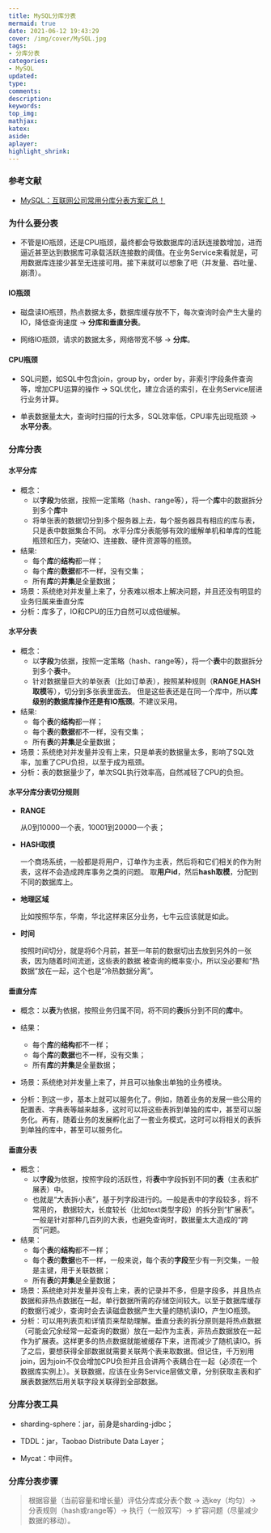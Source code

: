 ```yaml
---
title: MySQL分库分表
mermaid: true
date: 2021-06-12 19:43:29
cover: /img/cover/MySQL.jpg
tags:
- 分库分表
categories:
- MySQL
updated:
type:
comments:
description:
keywords:
top_img:
mathjax:
katex:
aside:
aplayer:
highlight_shrink:
---
```


### 参考文献

* [MySQL：互联网公司常用分库分表方案汇总！](https://zhuanlan.zhihu.com/p/137368446)

### **为什么要分表**

* 不管是IO瓶颈，还是CPU瓶颈，最终都会导致数据库的活跃连接数增加，进而逼近甚至达到数据库可承载活跃连接数的阈值。在业务Service来看就是，可用数据库连接少甚至无连接可用。接下来就可以想象了吧（并发量、吞吐量、崩溃）。

#### IO瓶颈

* 磁盘读IO瓶颈，热点数据太多，数据库缓存放不下，每次查询时会产生大量的IO，降低查询速度 -> **分库和垂直分表**。

* 网络IO瓶颈，请求的数据太多，网络带宽不够 -> **分库**。

#### **CPU瓶颈**

* SQL问题，如SQL中包含join，group by，order by，非索引字段条件查询等，增加CPU运算的操作 -> SQL优化，建立合适的索引，在业务Service层进行业务计算。

* 单表数据量太大，查询时扫描的行太多，SQL效率低，CPU率先出现瓶颈 -> **水平分表**。

### **分库分表**

#### **水平分库**

* 概念：
  * 以**字段**为依据，按照一定策略（hash、range等），将一个**库**中的数据拆分到多个**库**中
  * 将单张表的数据切分到多个服务器上去，每个服务器具有相应的库与表，只是表中数据集合不同。 水平分库分表能够有效的缓解单机和单库的性能瓶颈和压力，突破IO、连接数、硬件资源等的瓶颈。
* 结果: 
  * 每个**库**的**结构**都一样；
  * 每个**库**的**数据**都不一样，没有交集；
  * 所有**库**的**并集**是全量数据；
* 场景：系统绝对并发量上来了，分表难以根本上解决问题，并且还没有明显的业务归属来垂直分库
* 分析：库多了，IO和CPU的压力自然可以成倍缓解。

#### **水平分表**

* 概念：
  * 以**字段**为依据，按照一定策略（hash、range等），将一个**表**中的数据拆分到多个**表**中。
  * 针对数据量巨大的单张表（比如订单表），按照某种规则（**RANGE**,**HASH取模**等），切分到多张表里面去。 但是这些表还是在同一个库中，所以**库级别的数据库操作还是有IO瓶颈**。不建议采用。
* 结果: 
  * 每个**表**的**结构**都一样；
  * 每个**表**的**数据**都不一样，没有交集；
  * 所有**表**的**并集**是全量数据；
* 场景：系统绝对并发量并没有上来，只是单表的数据量太多，影响了SQL效率，加重了CPU负担，以至于成为瓶颈。
* 分析：表的数据量少了，单次SQL执行效率高，自然减轻了CPU的负担。

#### 水平分库分表切分规则

* **RANGE**

  从0到10000一个表，10001到20000一个表；

* **HASH取模**

  一个商场系统，一般都是将用户，订单作为主表，然后将和它们相关的作为附表，这样不会造成跨库事务之类的问题。 取**用户id**，然后**hash取模**，分配到不同的数据库上。

* **地理区域**

  比如按照华东，华南，华北这样来区分业务，七牛云应该就是如此。

* **时间**

  按照时间切分，就是将6个月前，甚至一年前的数据切出去放到另外的一张表，因为随着时间流逝，这些表的数据 被查询的概率变小，所以没必要和“热数据”放在一起，这个也是“冷热数据分离”。

#### **垂直分库**

* 概念：以**表**为依据，按照业务归属不同，将不同的**表**拆分到不同的**库**中。
* 结果：
  * 每个**库**的**结构**都不一样；
  * 每个**库**的**数据**也不一样，没有交集；
  * 所有**库**的**并集**是全量数据；

* 场景：系统绝对并发量上来了，并且可以抽象出单独的业务模块。

* 分析：到这一步，基本上就可以服务化了。例如，随着业务的发展一些公用的配置表、字典表等越来越多，这时可以将这些表拆到单独的库中，甚至可以服务化。再有，随着业务的发展孵化出了一套业务模式，这时可以将相关的表拆到单独的库中，甚至可以服务化。

#### **垂直分表**

* 概念：
  * 以**字段**为依据，按照字段的活跃性，将**表**中字段拆到不同的**表**（主表和扩展表）中。
  * 也就是“大表拆小表”，基于列字段进行的。一般是表中的字段较多，将不常用的， 数据较大，长度较长（比如text类型字段）的拆分到“扩展表“。一般是针对那种几百列的大表，也避免查询时，数据量太大造成的“跨页”问题。
* 结果：
  * 每个**表**的**结构**都不一样；
  * 每个**表**的**数据**也不一样，一般来说，每个表的**字段**至少有一列交集，一般是主键，用于关联数据；
  * 所有**表**的**并集**是全量数据；
* 场景：系统绝对并发量并没有上来，表的记录并不多，但是字段多，并且热点数据和非热点数据在一起，单行数据所需的存储空间较大。以至于数据库缓存的数据行减少，查询时会去读磁盘数据产生大量的随机读IO，产生IO瓶颈。
* 分析：可以用列表页和详情页来帮助理解。垂直分表的拆分原则是将热点数据（可能会冗余经常一起查询的数据）放在一起作为主表，非热点数据放在一起作为扩展表。这样更多的热点数据就能被缓存下来，进而减少了随机读IO。拆了之后，要想获得全部数据就需要关联两个表来取数据。但记住，千万别用join，因为join不仅会增加CPU负担并且会讲两个表耦合在一起（必须在一个数据库实例上）。关联数据，应该在业务Service层做文章，分别获取主表和扩展表数据然后用关联字段关联得到全部数据。

### **分库分表工具**

* sharding-sphere：jar，前身是sharding-jdbc；

* TDDL：jar，Taobao Distribute Data Layer；
* Mycat：中间件。

### **分库分表步骤**

> 根据容量（当前容量和增长量）评估分库或分表个数 -> 选key（均匀）-> 分表规则（hash或range等）-> 执行（一般双写）-> 扩容问题（尽量减少数据的移动）。
